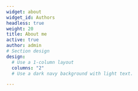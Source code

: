 ```yaml
---
widget: about
widget_id: Authors
headless: true
weight: 20
title: About me
active: true
author: admin
# Section design
design:
  # Use a 1-column layout
  columns: "2"
  # Use a dark navy background with light text.

---
```

